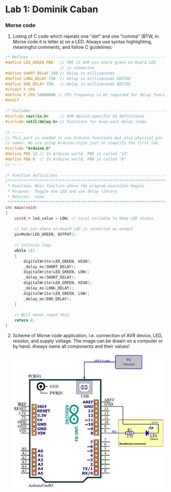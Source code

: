 # Lab 1: Dominik Caban 

### Morse code

1. Listing of C code which repeats one "dot" and one "comma" (BTW, in Morse code it is letter `A`) on a LED. Always use syntax highlighting, meaningful comments, and follow C guidelines:

```c
/* Defines -----------------------------------------------------------*/
#define LED_GREEN PB0   // PB5 is AVR pin where green on-board LED
                        // is connected
#define SHORT_DELAY 250 // Delay in milliseconds
#define LONG_DELAY 750  // Delay in milliseconds EDITED
#define END_DELAY 750   // Delay in milliseconds EDITED
#ifndef F_CPU
#define F_CPU 16000000 // CPU frequency in Hz required for delay funcs
#endif

/* Includes ----------------------------------------------------------*/
#include <avr/io.h>     // AVR device-specific IO definitions
#include <util/delay.h> // Functions for busy-wait delay loops

// -----
// This part is needed to use Arduino functions but also physical pin
// names. We are using Arduino-style just to simplify the first lab.
#include "Arduino.h"
#define PB5 13 // In Arduino world, PB5 is called "13"
#define PB0 8  // In Arduino world, PB0 is called "8"
// -----

/* Function definitions ----------------------------------------------*/
/**********************************************************************
 * Function: Main function where the program execution begins
 * Purpose:  Toggle one LED and use delay library.
 * Returns:  none
 **********************************************************************/
int main(void)
{
    uint8_t led_value = LOW; // Local variable to keep LED status

    // Set pin where on-board LED is connected as output
    pinMode(LED_GREEN, OUTPUT);

    // Infinite loop
    while (1)
    {
        digitalWrite(LED_GREEN, HIGH);
        _delay_ms(SHORT_DELAY);
        digitalWrite(LED_GREEN, LOW);
        _delay_ms(SHORT_DELAY);
        digitalWrite(LED_GREEN, HIGH);
        _delay_ms(LONG_DELAY);
        digitalWrite(LED_GREEN, LOW);
        _delay_ms(END_DELAY);
    }

    // Will never reach this
    return 0;
}
```

2. Scheme of Morse code application, i.e. connection of AVR device, LED, resistor, and supply voltage. The image can be drawn on a computer or by hand. Always name all components and their values!

   ![your figure](images/LAB01.JPG)